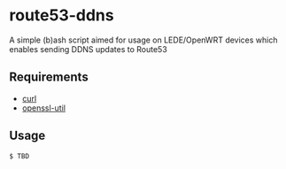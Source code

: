 # route53-ddns

A simple (b)ash script aimed for usage on LEDE/OpenWRT devices which enables sending DDNS updates to Route53

## Requirements

 - [curl](https://lede-project.org/packages/pkgdata/curl)
 - [openssl-util](https://lede-project.org/packages/pkgdata/openssl-util)

## Usage

```bash
$ TBD
```
